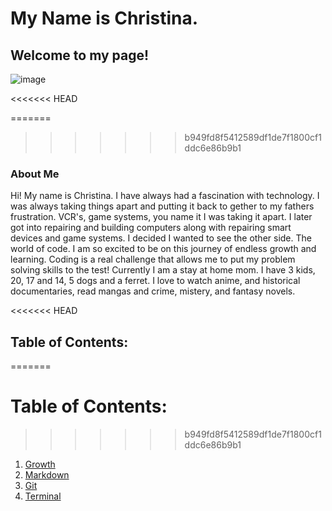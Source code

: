 # My Name is Christina.

## Welcome to my page!

![image](https://user-images.githubusercontent.com/87684144/127067652-9f958c78-973e-4dd9-bf1d-97ecba1a530e.png)

<<<<<<< HEAD

=======
>>>>>>> b949fd8f5412589df1de7f1800cf1ddc6e86b9b1
### About Me

Hi! My name is Christina. I have always had a fascination with technology. I was always taking things apart and putting it back to gether to my fathers frustration.  VCR's, game systems, you name it I was taking it apart. I later got into repairing and building computers along with repairing smart devices and game systems. I decided I wanted to see the other side. The world of code. I am so excited to be on this journey of endless growth and learning. Coding is a real challenge that allows me to put my problem solving skills to the test! Currently I am a stay at home mom. I have 3 kids, 20, 17 and 14, 5 dogs and a ferret. I love to watch anime, and historical documentaries, read mangas and crime, mistery, and fantasy novels. 

<<<<<<< HEAD
## Table of Contents: 
=======
# Table of Contents: 
>>>>>>> b949fd8f5412589df1de7f1800cf1ddc6e86b9b1

1. [Growth](https://cquinn21.github.io/.github.io-reading-notes/growth)
2. [Markdown](https://cquinn21.github.io/.github.io-reading-notes/markdown)
3. [Git](https://cquinn21.github.io/.github.io-reading-notes/whatsgit)
4. [Terminal](https://cquinn21.github.io/.github.io-reading-notes/commandline)

